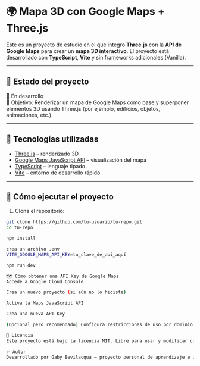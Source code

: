 # 🌍 Mapa 3D con Google Maps + Three.js

Este es un proyecto de estudio en el que integro **Three.js** con la **API de Google Maps** para crear un **mapa 3D interactivo**. El proyecto está desarrollado con **TypeScript**, **Vite** y sin frameworks adicionales (Vanilla).

---

## 🚧 Estado del proyecto

🔧 En desarrollo  
🎯 Objetivo: Renderizar un mapa de Google Maps como base y superponer elementos 3D usando Three.js (por ejemplo, edificios, objetos, animaciones, etc.).

---

## 🧪 Tecnologías utilizadas

- [Three.js](https://threejs.org/) – renderizado 3D
- [Google Maps JavaScript API](https://developers.google.com/maps/documentation/javascript/overview) – visualización del mapa
- [TypeScript](https://www.typescriptlang.org/) – lenguaje tipado
- [Vite](https://vitejs.dev/) – entorno de desarrollo rápido

---

## 🚀 Cómo ejecutar el proyecto

1. Clona el repositorio:

```bash
git clone https://github.com/tu-usuario/tu-repo.git
cd tu-repo

npm install

crea un archivo .env
VITE_GOOGLE_MAPS_API_KEY=tu_clave_de_api_aquí

npm run dev

🗺️ Cómo obtener una API Key de Google Maps
Accede a Google Cloud Console

Crea un nuevo proyecto (si aún no lo hiciste)

Activa la Maps JavaScript API

Crea una nueva API Key

(Opcional pero recomendado) Configura restricciones de uso por dominio

📄 Licencia
Este proyecto está bajo la licencia MIT. Libre para usar y modificar con fines educativos o personales.

✨ Autor
Desarrollado por Gaby Bevilacqua – proyecto personal de aprendizaje e investigación con Three.js y Google Maps.